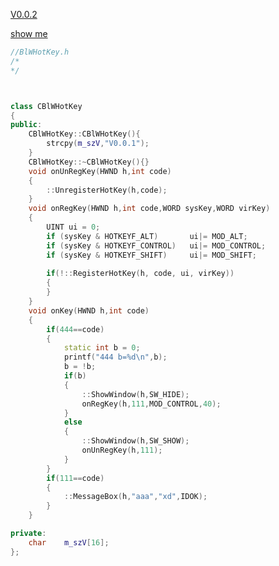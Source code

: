 [V0.0.2](https://github.com/littleflute/blog/edit/master/docs/2017/05/02/index.md)

[show me](https://littleflute.github.io/blog/docs/2017/05/02/)
<script src="../../../../js/xdhead.js"></script>

~~~c++
//BlWHotKey.h
/*
*/



class CBlWHotKey
{
public:
	CBlWHotKey::CBlWHotKey(){
		strcpy(m_szV,"V0.0.1");
	}
	CBlWHotKey::~CBlWHotKey(){}
	void onUnRegKey(HWND h,int code)
	{
		::UnregisterHotKey(h,code);
	}
	void onRegKey(HWND h,int code,WORD sysKey,WORD virKey)
	{ 
		UINT ui = 0; 
		if (sysKey & HOTKEYF_ALT)	    ui|= MOD_ALT;
		if (sysKey & HOTKEYF_CONTROL)   ui|= MOD_CONTROL;
		if (sysKey & HOTKEYF_SHIFT) 	ui|= MOD_SHIFT; 	
		
		if(!::RegisterHotKey(h, code, ui, virKey))
		{ 
		}
	}
	void onKey(HWND h,int code)
	{
		if(444==code)
		{
			static int b = 0;
			printf("444 b=%d\n",b);
			b = !b;
			if(b)
			{
				::ShowWindow(h,SW_HIDE);
				onRegKey(h,111,MOD_CONTROL,40);
			}
			else
			{
				::ShowWindow(h,SW_SHOW);
				onUnRegKey(h,111);
			} 
		}
		if(111==code)
		{
			::MessageBox(h,"aaa","xd",IDOK);
		}
	}

private:
	char	m_szV[16];
};

~~~
